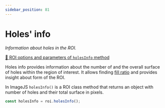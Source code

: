 ```yaml
---
sidebar_position: 81
---
```


# Holes' info

_Information about holes in the ROI._

[🔎 ROI options and parameters of `holesInfo` method](https://api.image-js.org/classes/index.Roi.html#holesInfo)

Holes info provides information about the number of and the overall surface of holes within the region of interest. It allows finding [fill ratio](./fill-ratio.md) and provides insight about form of the ROI.

In ImageJS `holesInfo()` is a ROI class method that returns an object with number of holes and their total surface in pixels.

```ts
const holesInfo = roi.holesInfo();
```
